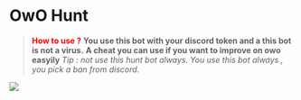 # OwO Hunt
> <font color="red">**How to use ?**</font>
>**You use this bot with your discord token and a this bot is not a virus.**
> **A cheat you can use if you want to improve on owo easyily**
> *Tip : not use this hunt bot always. You use this bot always , you pick a ban from discord.*


<img src="https://c.tenor.com/ommRkBKPWAsAAAAC/anime.gif"/>
